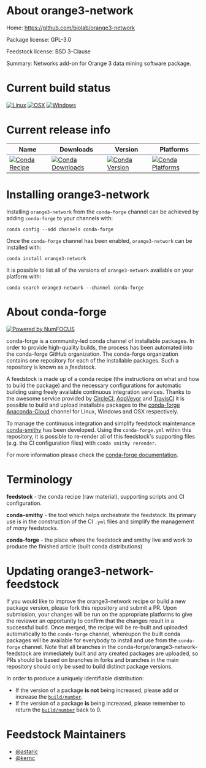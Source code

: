 <!--
# -*- mode: jinja -*-
-->

About orange3-network
=====================

Home: https://github.com/biolab/orange3-network

Package license: GPL-3.0

Feedstock license: BSD 3-Clause

Summary: Networks add-on for Orange 3 data mining software package.



Current build status
====================

[![Linux](https://img.shields.io/circleci/project/github/conda-forge/orange3-network-feedstock/master.svg?label=Linux)](https://circleci.com/gh/conda-forge/orange3-network-feedstock)
[![OSX](https://img.shields.io/travis/conda-forge/orange3-network-feedstock/master.svg?label=macOS)](https://travis-ci.org/conda-forge/orange3-network-feedstock)
[![Windows](https://img.shields.io/appveyor/ci/conda-forge/orange3-network-feedstock/master.svg?label=Windows)](https://ci.appveyor.com/project/conda-forge/orange3-network-feedstock/branch/master)

Current release info
====================

| Name | Downloads | Version | Platforms |
| --- | --- | --- | --- |
| [![Conda Recipe](https://img.shields.io/badge/recipe-orange3--network-green.svg)](https://anaconda.org/conda-forge/orange3-network) | [![Conda Downloads](https://img.shields.io/conda/dn/conda-forge/orange3-network.svg)](https://anaconda.org/conda-forge/orange3-network) | [![Conda Version](https://img.shields.io/conda/vn/conda-forge/orange3-network.svg)](https://anaconda.org/conda-forge/orange3-network) | [![Conda Platforms](https://img.shields.io/conda/pn/conda-forge/orange3-network.svg)](https://anaconda.org/conda-forge/orange3-network) |

Installing orange3-network
==========================

Installing `orange3-network` from the `conda-forge` channel can be achieved by adding `conda-forge` to your channels with:

```
conda config --add channels conda-forge
```

Once the `conda-forge` channel has been enabled, `orange3-network` can be installed with:

```
conda install orange3-network
```

It is possible to list all of the versions of `orange3-network` available on your platform with:

```
conda search orange3-network --channel conda-forge
```


About conda-forge
=================

[![Powered by NumFOCUS](https://img.shields.io/badge/powered%20by-NumFOCUS-orange.svg?style=flat&colorA=E1523D&colorB=007D8A)](http://numfocus.org)

conda-forge is a community-led conda channel of installable packages.
In order to provide high-quality builds, the process has been automated into the
conda-forge GitHub organization. The conda-forge organization contains one repository
for each of the installable packages. Such a repository is known as a *feedstock*.

A feedstock is made up of a conda recipe (the instructions on what and how to build
the package) and the necessary configurations for automatic building using freely
available continuous integration services. Thanks to the awesome service provided by
[CircleCI](https://circleci.com/), [AppVeyor](https://www.appveyor.com/)
and [TravisCI](https://travis-ci.org/) it is possible to build and upload installable
packages to the [conda-forge](https://anaconda.org/conda-forge)
[Anaconda-Cloud](https://anaconda.org/) channel for Linux, Windows and OSX respectively.

To manage the continuous integration and simplify feedstock maintenance
[conda-smithy](https://github.com/conda-forge/conda-smithy) has been developed.
Using the ``conda-forge.yml`` within this repository, it is possible to re-render all of
this feedstock's supporting files (e.g. the CI configuration files) with ``conda smithy rerender``.

For more information please check the [conda-forge documentation](https://conda-forge.org/docs/).

Terminology
===========

**feedstock** - the conda recipe (raw material), supporting scripts and CI configuration.

**conda-smithy** - the tool which helps orchestrate the feedstock.
                   Its primary use is in the construction of the CI ``.yml`` files
                   and simplify the management of *many* feedstocks.

**conda-forge** - the place where the feedstock and smithy live and work to
                  produce the finished article (built conda distributions)


Updating orange3-network-feedstock
==================================

If you would like to improve the orange3-network recipe or build a new
package version, please fork this repository and submit a PR. Upon submission,
your changes will be run on the appropriate platforms to give the reviewer an
opportunity to confirm that the changes result in a successful build. Once
merged, the recipe will be re-built and uploaded automatically to the
`conda-forge` channel, whereupon the built conda packages will be available for
everybody to install and use from the `conda-forge` channel.
Note that all branches in the conda-forge/orange3-network-feedstock are
immediately built and any created packages are uploaded, so PRs should be based
on branches in forks and branches in the main repository should only be used to
build distinct package versions.

In order to produce a uniquely identifiable distribution:
 * If the version of a package **is not** being increased, please add or increase
   the [``build/number``](https://conda.io/docs/user-guide/tasks/build-packages/define-metadata.html#build-number-and-string).
 * If the version of a package **is** being increased, please remember to return
   the [``build/number``](https://conda.io/docs/user-guide/tasks/build-packages/define-metadata.html#build-number-and-string)
   back to 0.

Feedstock Maintainers
=====================

* [@astaric](https://github.com/astaric/)
* [@kernc](https://github.com/kernc/)

